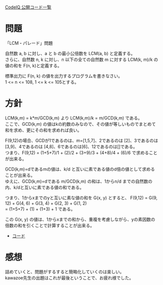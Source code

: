 [CodeIQ 公開コード一覧](../README.md)

# 問題
「LCM・パレード」問題

自然数 a, b に対し、a と b の最小公倍数を LCM(a, b) と定義する。  
さらに、自然数 n, k に対し、n 以下の全ての自然数 m に対する LCM(k, m)/k の値の和を F(n, k)と定義する。  

標準出力に F(n, k) の値を出力するプログラムを書きなさい。  
1 <= n <= 108, 1 <= k <= 105とする。  


# 方針
LCM(k,m) = k*m/GCD(k,m) より LCM(k,m)/k =  m/GCD(k,m) である。  
ここで、GCD(k,m) の値はkの約数のみなので、その値が等しいものでまとめて和を求め、更にその和を求めれば良い。  

F(9,12)の場合、GCDが1であるのは、m=[1,5,7]、2であるのは [2]、3であるのは [3,9]、4であるのは [4,8]、6であるのは[6]、12であるのは[]である。  
つまり、F(9,12) = (1+5+7)/1 + (2)/2 + (3+9)/3 + (4+8)/4 + (6)/6 で求めることが出来る。  

GCD(k,m)=dであるmの値は、k/d と互いに素である値のd倍の値として求めることが出来る。  
ゆえに、GCD(k,m)=dである m/GCD(k,m) の和は、1からn/d までの自然数の内、k/dと互いに素である値の和である。  

つまり、1からxまでのyと互いに素な値の和を G(x, y) とすると、
F(9,12) = G(9, 12) + G(4, 6) + G(3, 4) + G(2, 3) + G(1, 2)   
= (1+5+7) + (1) + (1+3) + 1 である。

この G(x, y) の値は、1からxまでの和から、重複を考慮しながら、yの素因数の倍数の和を引くことで計算することが出来る。  

+ [コード](solve.py)

# 感想
詰めていくと、問題がするすると簡略化していくのは楽しい。  
kawazoe先生の出題はこれが最後ということで、お疲れ様でした。  













